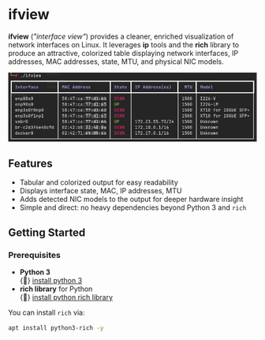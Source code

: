 # ifview
**ifview** (*"interface view"*) provides a cleaner, enriched visualization of network interfaces on Linux. It leverages **ip** tools and the **rich** library to produce an attractive, colorized table displaying network interfaces, IP addresses, MAC addresses, state, MTU, and physical NIC models.

![example](/img/iface-example.png)

## Features
- Tabular and colorized output for easy readability
- Displays interface state, MAC, IP addresses, MTU
- Adds detected NIC models to the output for deeper hardware insight
- Simple and direct: no heavy dependencies beyond Python 3 and `rich`

## Getting Started

### Prerequisites
- **Python 3**  
  {🐍} [install python 3](https://www.google.com/search?q=install+python3+linux)
- **rich library** for Python  
  {💎} [install python rich library](https://www.google.com/search?q=python+rich+library+installation)
  
You can install `rich` via:
```bash
apt install python3-rich -y
